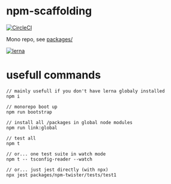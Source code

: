 # npm-scaffolding
[![CircleCI](https://circleci.com/gh/chtimi59/npm-scaffolding.svg?style=svg)](https://circleci.com/gh/chtimi59/npm-scaffolding)

Mono repo, see [packages/](packages)

[![lerna](https://img.shields.io/badge/maintained%20with-lerna-cc00ff.svg)](https://lerna.js.org/)

# usefull commands
```
// mainly usefull if you don't have lerna globaly installed 
npm i

// monorepo boot up
npm run bootstrap

// install all /packages in global node modules
npm run link:global

// test all
npm t

// or... one test suite in watch mode
npm t -- tsconfig-reader --watch

// or... just jest directly (with npx)
npx jest packages/npm-twister/tests/test1
```